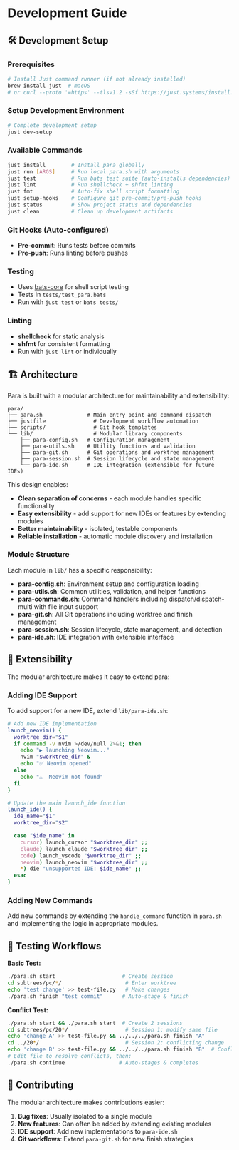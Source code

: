 # Development Guide

## 🛠️ Development Setup

### Prerequisites

```bash
# Install Just command runner (if not already installed)
brew install just  # macOS
# or curl --proto '=https' --tlsv1.2 -sSf https://just.systems/install.sh | bash -s -- --to ~/bin
```

### Setup Development Environment

```bash
# Complete development setup
just dev-setup
```

### Available Commands

```bash
just install        # Install para globally
just run [ARGS]     # Run local para.sh with arguments
just test           # Run bats test suite (auto-installs dependencies)
just lint           # Run shellcheck + shfmt linting
just fmt            # Auto-fix shell script formatting
just setup-hooks    # Configure git pre-commit/pre-push hooks
just status         # Show project status and dependencies
just clean          # Clean up development artifacts
```

### Git Hooks (Auto-configured)
- **Pre-commit**: Runs tests before commits
- **Pre-push**: Runs linting before pushes

### Testing
- Uses [bats-core](https://github.com/bats-core/bats-core) for shell script testing
- Tests in `tests/test_para.bats`
- Run with `just test` or `bats tests/`

### Linting
- **shellcheck** for static analysis
- **shfmt** for consistent formatting
- Run with `just lint` or individually

## 🏗️ Architecture

Para is built with a modular architecture for maintainability and extensibility:

```
para/
├── para.sh              # Main entry point and command dispatch
├── justfile               # Development workflow automation
├── scripts/               # Git hook templates
└── lib/                   # Modular library components
    ├── para-config.sh   # Configuration management
    ├── para-utils.sh    # Utility functions and validation
    ├── para-git.sh      # Git operations and worktree management
    ├── para-session.sh  # Session lifecycle and state management
    └── para-ide.sh      # IDE integration (extensible for future IDEs)
```

This design enables:
- **Clean separation of concerns** - each module handles specific functionality
- **Easy extensibility** - add support for new IDEs or features by extending modules
- **Better maintainability** - isolated, testable components
- **Reliable installation** - automatic module discovery and installation

### Module Structure

Each module in `lib/` has a specific responsibility:

- **para-config.sh**: Environment setup and configuration loading
- **para-utils.sh**: Common utilities, validation, and helper functions
- **para-commands.sh**: Command handlers including dispatch/dispatch-multi with file input support
- **para-git.sh**: All Git operations including worktree and finish management
- **para-session.sh**: Session lifecycle, state management, and detection
- **para-ide.sh**: IDE integration with extensible interface

## 🚀 Extensibility

The modular architecture makes it easy to extend para:

### Adding IDE Support

To add support for a new IDE, extend `lib/para-ide.sh`:

```bash
# Add new IDE implementation
launch_neovim() {
  worktree_dir="$1"
  if command -v nvim >/dev/null 2>&1; then
    echo "▶ launching Neovim..."
    nvim "$worktree_dir" &
    echo "✅ Neovim opened"
  else
    echo "⚠️  Neovim not found"
  fi
}

# Update the main launch_ide function
launch_ide() {
  ide_name="$1"
  worktree_dir="$2"

  case "$ide_name" in
    cursor) launch_cursor "$worktree_dir" ;;
    claude) launch_claude "$worktree_dir" ;;
    code) launch_vscode "$worktree_dir" ;;
    neovim) launch_neovim "$worktree_dir" ;;
    *) die "unsupported IDE: $ide_name" ;;
  esac
}
```

### Adding New Commands

Add new commands by extending the `handle_command` function in `para.sh` and implementing the logic in appropriate modules.

## 🧪 Testing Workflows

**Basic Test:**
```bash
./para.sh start                     # Create session
cd subtrees/pc/*/                    # Enter worktree
echo 'test change' >> test-file.py   # Make changes
./para.sh finish "test commit"      # Auto-stage & finish
```

**Conflict Test:**
```bash
./para.sh start && ./para.sh start  # Create 2 sessions
cd subtrees/pc/20*/                  # Session 1: modify same file
echo 'change A' >> test-file.py && ../../../para.sh finish "A"
cd ../20*/                           # Session 2: conflicting change
echo 'change B' >> test-file.py && ../../../para.sh finish "B"  # Conflict!
# Edit file to resolve conflicts, then:
./para.sh continue                 # Auto-stages & completes
```

## 🤝 Contributing

The modular architecture makes contributions easier:

1. **Bug fixes**: Usually isolated to a single module
2. **New features**: Can often be added by extending existing modules
3. **IDE support**: Add new implementations to `para-ide.sh`
4. **Git workflows**: Extend `para-git.sh` for new finish strategies 